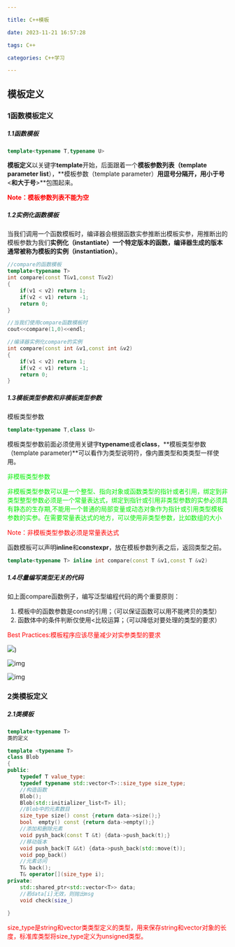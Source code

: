 ```yaml
---

title: C++模板

date: 2023-11-21 16:57:28

tags: C++

categories: C++学习

---
```

## 模板定义

### 1函数模板定义

##### 1.1函数模板

```C++
template<typename T,typename U>
```

**模板定义**以关键字**template**开始，后面跟着一个**模板参数列表（template parameter list**），**模板参数（template parameter）**用逗号分隔开，用小于号**<**和大于号**>**包围起来。

**<font color = red>Note：模板参数列表不能为空</font>**

##### 1.2实例化函数模板

当我们调用一个函数模板时，编译器会根据函数实参推断出模板实参，用推断出的模板参数为我们**实例化（instantiate）**一个特定版本的函数，编译器生成的版本通常被称为**模板的实例（instantiation）**。

```C++
//compare的函数模板
template<typename T>
int compare(const T&v1,const T&v2)
{
	if(v1 < v2) return 1;
	if(v2 < v1) return -1;
	return 0;
}

//当我们使用compare函数模板时
cout<<compare(1,0)<<endl;

//编译器实例化compare的实例
int compare(const int &v1,const int &v2)
{
	if(v1 < v2) return 1;
	if(v2 < v1) return -1;
	return 0;
}
```

##### 1.3模板类型参数和非模板类型参数

模板类型参数

```C++
template<typename T,class U>
```

模板类型参数前面必须使用关键字**typename**或者**class**，**模板类型参数（template parameter)**可以看作为类型说明符，像内置类型和类类型一样使用。

<font color = gree>非模板类型参数</font>

<font color= gree>非模板类型参数可以是一个整型、指向对象或函数类型的指针或者引用，绑定到非类型整型参数必须是一个常量表达式，绑定到指针或引用非类型参数的实参必须具有静态的生存期,不能用一个普通的局部变量或动态对象作为指针或引用类型模板参数的实参。在需要常量表达式的地方，可以使用非类型参数，比如数组的大小</font>

<font color  = red>Note：非模板类型参数必须是常量表达式</font>

函数模板可以声明**inline**和**constexpr**，放在模板参数列表之后，返回类型之前。

```C++
template<typename T> inline int compare(const T &v1,const T &v2)
```

##### 1.4尽量编写类型无关的代码

如上面compare函数例子，编写泛型编程代码的两个重要原则：

1. 模板中的函数参数是const的引用；（可以保证函数可以用不能拷贝的类型）
2. 函数体中的条件判断仅使用<比较运算；（可以降低对要处理的类型的要求）

<font color = red>Best Practices:模板程序应该尽量减少对实参类型的要求</font>

![](https://hexoimagebed.oss-cn-shanghai.aliyuncs.com/images/Snipaste_2023-11-21_15-23-04%E6%A8%A1%E6%9D%BF%E7%BC%96%E8%AF%91.png))

![img](https://hexoimagebed.oss-cn-shanghai.aliyuncs.com/images/Snipaste_2023-11-21_15-24-05.png)

![img](https://hexoimagebed.oss-cn-shanghai.aliyuncs.com/images/Snipaste_2023-11-21_15-24-50.png)

### 2类模板定义

##### 2.1类模板

```C++
template<typename T>
类的定义
```

```C++
template <typename T>
class Blob
{
public:
    typedef T value_type:
    typedef typename std::vector<T>::size_type size_type;
    //构造函数
    Blob();
    Blob(std::initializer_list<T> il);
    //Blob中的元素数目
    size_type size() const {return data->size();}
	bool  empty() const {return data->empty();}
    //添加和删除元素
    void pysh_back(const T &t) {data->push_back(t);}
    //移动版本
    void push_back(T &&t) {data->push_back(std::move(t));
    void pop_back()
  	//元素访问
    T& back();
    T& operator[](size_type i);
private:
    std::shared_ptr<std::vector<T>> data;
    //若data[i]无效，则抛出msg
    void check(size_)
        
}
```

<font color = red>size_type是string和vector类类型定义的类型，用来保存string和vector对象的长度，标准库类型将size_type定义为unsigned类型。</font>